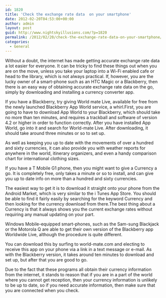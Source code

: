 ```yaml
---
id: 1820
title: 'Check the exchange rate data  on your smartphone'
date: 2012-02-20T04:53:00+00:00
author: admin
layout: post
guid: http://www.nightskyillusions.com/?p=1820
permalink: /2012/02/20/check-the-exchange-rate-data-on-your-smartphone/
categories:
  - General
---
```

Without a doubt, the internet has made getting accurate exchange rate data a lot easier for everyone. It can be tricky to find these things out when you are on the move, unless you take your laptop into a Wi-Fi enabled cafe or head to the library, which is not always practical. If, however, you are the lucky owner of a smart-phone such as an HTC Magic or a Blackberry, then there is an easy way of obtaining accurate exchange rate data on the go, simply by downloading and installing a currency converter app.

If you have a Blackberry, try giving World mate Live, available for free from the newly launched Blackberry App World service, a whirl.First, you are going to have to download App World to your Blackberry, which should take no more than ten minutes, and requires a trackball and software of version 4.2 or higher in order to function correctly. After you have installed App World, go into it and search for World-mate Live. After downloading, it should take around three minutes or so to set up.

As well as keeping you up to date with the movements of over a hundred and sixty currencies, it can also provide you with weather reports for anywhere in the world, itinerary organizers, and even a handy comparison chart for international clothing sizes.

If you have a T Mobile G1 phone, then you might want to give a Currency a go. It is completely free, only takes a minute or so to install, and can give you up to date info on more than a hundred and sixty currencies.

The easiest way to get it is to download it straight onto your phone from the Android Market, which is very similar to the i Tunes App Store. You should be able to find it fairly easily by searching for the keyword Currency and then looking for the currency download from there.The best thing about a Currency is that it always shows you the current exchange rates without requiring any manual updating on your part.

Windows Mobile-equipped smart-phones, such as the Sam-sung Blackjack or the Motorola Q are able to get their own version of the Blackberry app Worldwide Live, although the procedure is quite different.

You can download this by surfing to world-mate.com and electing to receive this app on your phone via a link in a text message or e-mail. As with the Blackberry version, it takes around ten minutes to download and set up, but after that you are good to go.

Due to the fact that these programs all obtain their currency information from the internet, it stands to reason that if you are in a part of the world where you cannot get reception, then your currency information is unlikely to be up to date, so if you need accurate information, then make sure that you are connected when you check.